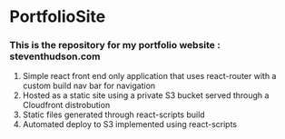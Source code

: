 # PortfolioSite
### This is the repository for my portfolio website : steventhudson.com
  1. Simple react front end only application that uses react-router with a custom build nav bar for navigation
  2. Hosted as a static site using a private S3 bucket served through a Cloudfront distrobution
  3. Static files generated through react-scripts build
  4. Automated deploy to S3 implemented using react-scripts
